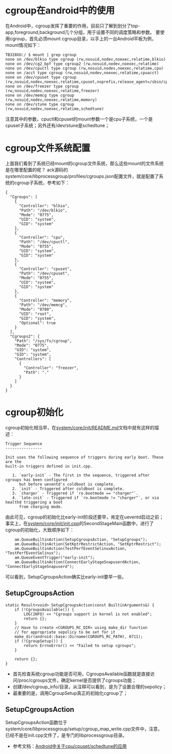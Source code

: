 # cgroup在android中的使用
  在Android中，cgroup发挥了重要的作用，目前只了解到划分了top-app,foreground,background几个分组，用于设置不同的调度策略和参数。
  要使用cgroup，首先必须mount cgroup目录，以手上的一台Android平板为例，mount情况如下：
```
TB328XU:/ $ mount | grep cgroup
none on /dev/blkio type cgroup (rw,nosuid,nodev,noexec,relatime,blkio)
none on /dev/cg2_bpf type cgroup2 (rw,nosuid,nodev,noexec,relatime)
none on /dev/cpuctl type cgroup (rw,nosuid,nodev,noexec,relatime,cpu)
none on /acct type cgroup (rw,nosuid,nodev,noexec,relatime,cpuacct)
none on /dev/cpuset type cgroup (rw,nosuid,nodev,noexec,relatime,cpuset,noprefix,release_agent=/sbin/cpuset_release_agent)
none on /dev/freezer type cgroup (rw,nosuid,nodev,noexec,relatime,freezer)
none on /dev/memcg type cgroup (rw,nosuid,nodev,noexec,relatime,memory)
none on /dev/stune type cgroup (rw,nosuid,nodev,noexec,relatime,schedtune)
```
注意其中的参数，cpuctl和cpuset的mount参数一个是cpu子系统，一个是cpuset子系统；另外还有/dev/stune是schedtune；

# cgroup文件系统配置
  上面我们看到了系统已经mount的cgroup文件系统，那么这些mount的文件系统是在哪里配置的呢？
  ack源码的system/core/libprocessgroup/profiles/cgroups.json配置文件，就是配置了系统的cgroup子系统，参考如下：
```
{
  "Cgroups": [
    {
      "Controller": "blkio",
      "Path": "/dev/blkio",
      "Mode": "0775",
      "UID": "system",
      "GID": "system"
    },
    {
      "Controller": "cpu",
      "Path": "/dev/cpuctl",
      "Mode": "0755",
      "UID": "system",
      "GID": "system"
    },
    {
      "Controller": "cpuset",
      "Path": "/dev/cpuset",
      "Mode": "0755",
      "UID": "system",
      "GID": "system"
    },
    {
      "Controller": "memory",
      "Path": "/dev/memcg",
      "Mode": "0700",
      "UID": "root",
      "GID": "system",
      "Optional": true
    }
  ],
  "Cgroups2": {
    "Path": "/sys/fs/cgroup",
    "Mode": "0775",
    "UID": "system",
    "GID": "system",
    "Controllers": [
      {
        "Controller": "freezer",
        "Path": "."
      }
    ]
  }
}

```

# cgroup初始化
cgroup初始化相当早，在[system/core/init/README.md](https://cs.android.com/android/platform/superproject/main/+/main:system/core/init/README.md;l=485?q=early-init)文档中就有这样的描述：
```
Trigger Sequence
----------------

Init uses the following sequence of triggers during early boot. These are the
built-in triggers defined in init.cpp.

   1. `early-init` - The first in the sequence, triggered after cgroups has been configured
      but before ueventd's coldboot is complete.
   2. `init` - Triggered after coldboot is complete.
   3. `charger` - Triggered if `ro.bootmode == "charger"`.
   4. `late-init` - Triggered if `ro.bootmode != "charger"`, or via healthd triggering a boot
      from charging mode.
```
由此可见，cgroup的初始化比early-init阶段还要早，肯定在ueventd启动之前；
事实上，在[system/core/init/init.cpp](https://cs.android.com/android/platform/superproject/main/+/main:system/core/init/init.cpp)的SecondStageMain函数中，进行了cgroup的初始化，大致顺序如下：
```
    am.QueueBuiltinAction(SetupCgroupsAction, "SetupCgroups");
    am.QueueBuiltinAction(SetKptrRestrictAction, "SetKptrRestrict");
    am.QueueBuiltinAction(TestPerfEventSelinuxAction, "TestPerfEventSelinux");
    am.QueueEventTrigger("early-init");
    am.QueueBuiltinAction(ConnectEarlyStageSnapuserdAction, "ConnectEarlyStageSnapuserd");
```
可以看到，SetupCgroupsAction确实比early-init要早一些。
## SetupCgroupsAction
```
static Result<void> SetupCgroupsAction(const BuiltinArguments&) {
    if (!CgroupsAvailable()) {
        LOG(INFO) << "Cgroups support in kernel is not enabled";
        return {};
    }
    // Have to create <CGROUPS_RC_DIR> using make_dir function
    // for appropriate sepolicy to be set for it
    make_dir(android::base::Dirname(CGROUPS_RC_PATH), 0711);
    if (!CgroupSetup()) {
        return ErrnoError() << "Failed to setup cgroups";
    }

    return {};
}
```
- 首先检查系统cgroup功能是否可用，CgroupsAvailable函数就是直接访问/proc/cgroups文件，确定kernel是否提供了cgroups功能；
- 创建/dev/cgroup_info/目录，从注释可以看到，是为了设置合理的sepolicy；
- 最重要的是，调用CgroupSetup真正的初始化cgroup了；
## SetupCgroupsAction
SetupCgroupsAction函数位于system/core/libprocessgroup/setup/cgroup_map_write.cpp文件中，注意，已经不是在init.cpp文件了，是专门的libprocessgroup目录。

- 参考文档：[Android中关于cpu/cpuset/schedtune的应用](https://www.cnblogs.com/arnoldlu/p/6221608.html)
